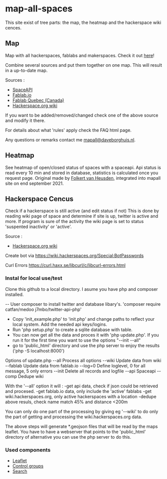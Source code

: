 # map-all-spaces

This site exist of tree parts: the map, the heatmap and the hackerspace wiki cences.

## Map

Map with all hackerspaces, fablabs and makerspaces. Check it out [here](https://mapall.space)!

Combine several sources and put them together on one map. This will result in a up-to-date map.

Sources :
- [SpaceAPI](https://spaceapi.io/)
- [Fablab.io](https://fablab.io)
- [Fablab Quebec (Canada)](https://wiki.fablabs-quebec.org/)
- [Hackerspace.org wiki](https://wiki.hackerspaces.org)

If you want to be added/removed/changed check one of the above source and modify it there.

For details about what 'rules' apply check the FAQ html page.

Any questions or remarks contact me mapall@daveborghuis.nl.

## Heatmap
See heatmap of open/closed status of spaces with a spaceapi. Api status is read every 10 min and stored in database, statistics is calculated once you request page. Original made by [Folkert van Heusden](https://github.com/folkertvanheusden/spaceapi), integrated into mapall site on end september 2021.

## Hackerspace Cencus
Check if a hackerspace is still active (and edit status if not)
This is done by reading wiki page of space and determine if site is up, twitter is active and more. If program is sure of the activity the wiki page is set to status 'suspented inactivity' or 'active'.

Source : 
- [Hackerspace.org wiki](https://wiki.hackerspaces.org)

Create bot via 
https://wiki.hackerspaces.org/Special:BotPasswords

Curl Errors
https://curl.haxx.se/libcurl/c/libcurl-errors.html

### Instal for local use/test
Clone this github to a local directory. I asume you have php and composer installed.

-- User composer to install twitter and database libary's.  'composer require catfan/medoo j7mbo/twitter-api-php'
- Copy 'init_example.php' to 'init.php' and change paths to reflect your local system. Add the needed api keys/logins. 
- Run 'php setup.php' to create a sqlite database with table.
- You can now get all the data and proces it with 'php update.php'. If you run it for the first time you want to use the options "--init --all"
- go to 'public_html' directory and use the php server to enjoy the results ('php -S localhost:8000')

Options of update.php
  --all    Process all options
  --wiki   Update data from wiki
  --fablab Update data from fablab.io
  --log=0  Define loglevel, 0 for all message, 5 only errors
  --init   Delete all records and logfile
  --api    Spaceapi
  --comp   Dedupe wiki

With the '--all' option it will : 
  -get api data, check if json could be retrieved and procesed.
  -get fablab.io data, only include the 'active' fablabs
  -get wiki.hackerspaces.org, only active hackerspaces with a location
  -dedupe above resuls, check name match 45% and distance <200m

You can only do one part of the processing by giving eg '--wiki' to do only the part of getting and processing the wiki.hackerspaces.org data.

The above steps will generate \*.geojson files that will be read by the maps leaflet. You have to have a webserver that points to the 'public_html' directory of alternative you can use the php server to do this.


### Used components 

- [Leaflet](https://leafletjs.com/)
- [Control groups](https://github.com/Leaflet/Leaflet.markercluster)
- [Search](https://github.com/stefanocudini/leaflet-search)



